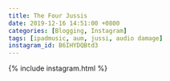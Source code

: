```yaml
---
title: The Four Jussis
date: 2019-12-16 14:51:00 +0800
categories: [Blogging, Instagram]
tags: [ipadmusic, aum, jussi, audio damage]
instagram_id: B6IHYDQBtd3
---
```


{% include instagram.html %}


